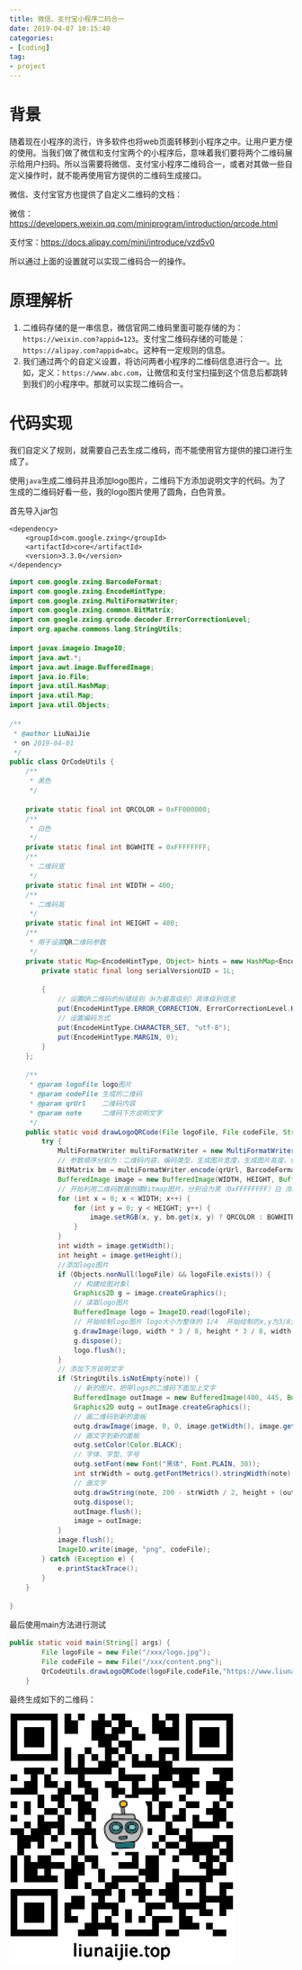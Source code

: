 ```yaml
---
title: 微信、支付宝小程序二码合一
date: 2019-04-07 10:15:40
categories:
- [coding]
tag:
- project
---
```


# 背景

 随着现在小程序的流行，许多软件也将web页面转移到小程序之中。让用户更方便的使用。当我们做了微信和支付宝两个的小程序后，意味着我们要将两个二维码展示给用户扫码。所以当需要将微信、支付宝小程序二维码合一，或者对其做一些自定义操作时，就不能再使用官方提供的二维码生成接口。

微信、支付宝官方也提供了自定义二维码的文档：

微信：<https://developers.weixin.qq.com/miniprogram/introduction/qrcode.html>  

支付宝：<https://docs.alipay.com/mini/introduce/vzd5v0>  

所以通过上面的设置就可以实现二维码合一的操作。

# 原理解析

1. 二维码存储的是一串信息，微信官网二维码里面可能存储的为：`https://weixin.com?appid=123`。支付宝二维码存储的可能是：`https://alipay.com?appid=abc`。这种有一定规则的信息。
2. 我们通过两个的自定义设置，将访问两者小程序的二维码信息进行合一。比如，定义：`https://www.abc.com`，让微信和支付宝扫描到这个信息后都跳转到我们的小程序中。那就可以实现二维码合一。

<!--more-->

# 代码实现

我们自定义了规则，就需要自己去生成二维码，而不能使用官方提供的接口进行生成了。

使用`java`生成二维码并且添加logo图片，二维码下方添加说明文字的代码。为了生成的二维码好看一些，我的logo图片使用了圆角，白色背景。  

首先导入jar包  

```maven
<dependency>
    <groupId>com.google.zxing</groupId>
    <artifactId>core</artifactId>
    <version>3.3.0</version>
</dependency>
```

```java
import com.google.zxing.BarcodeFormat;
import com.google.zxing.EncodeHintType;
import com.google.zxing.MultiFormatWriter;
import com.google.zxing.common.BitMatrix;
import com.google.zxing.qrcode.decoder.ErrorCorrectionLevel;
import org.apache.commons.lang.StringUtils;

import javax.imageio.ImageIO;
import java.awt.*;
import java.awt.image.BufferedImage;
import java.io.File;
import java.util.HashMap;
import java.util.Map;
import java.util.Objects;

/**
 * @author LiuNaiJie
 * on 2019-04-01
 */
public class QrCodeUtils {
	/**
	 * 黑色
	 */

	private static final int QRCOLOR = 0xFF000000;
	/**
	 * 白色
	 */
	private static final int BGWHITE = 0xFFFFFFFF;
	/**
	 * 二维码宽
	 */
	private static final int WIDTH = 400;
	/**
	 * 二维码高
	 */
	private static final int HEIGHT = 400;
	/**
	 * 用于设置QR二维码参数
	 */
	private static Map<EncodeHintType, Object> hints = new HashMap<EncodeHintType, Object>() {
		private static final long serialVersionUID = 1L;

		{
			// 设置QR二维码的纠错级别（H为最高级别）具体级别信息
			put(EncodeHintType.ERROR_CORRECTION, ErrorCorrectionLevel.H);
			// 设置编码方式
			put(EncodeHintType.CHARACTER_SET, "utf-8");
			put(EncodeHintType.MARGIN, 0);
		}
	};

	/**
	 * @param logoFile logo图片
	 * @param codeFile 生成的二维码
	 * @param qrUrl    二维码内容
	 * @param note     二维码下方说明文字
	 */
	public static void drawLogoQRCode(File logoFile, File codeFile, String qrUrl, String note) {
		try {
			MultiFormatWriter multiFormatWriter = new MultiFormatWriter();
			// 参数顺序分别为：二维码内容，编码类型，生成图片宽度，生成图片高度，设置参数
			BitMatrix bm = multiFormatWriter.encode(qrUrl, BarcodeFormat.QR_CODE, WIDTH, HEIGHT, hints);
			BufferedImage image = new BufferedImage(WIDTH, HEIGHT, BufferedImage.TYPE_INT_RGB);
			// 开始利用二维码数据创建Bitmap图片，分别设为黑（0xFFFFFFFF）白（0xFF000000）两色
			for (int x = 0; x < WIDTH; x++) {
				for (int y = 0; y < HEIGHT; y++) {
					image.setRGB(x, y, bm.get(x, y) ? QRCOLOR : BGWHITE);
				}
			}
			int width = image.getWidth();
			int height = image.getHeight();
			//添加logo图片
			if (Objects.nonNull(logoFile) && logoFile.exists()) {
				// 构建绘图对象l
				Graphics2D g = image.createGraphics();
				// 读取logo图片
				BufferedImage logo = ImageIO.read(logoFile);
				// 开始绘制logo图片 logo大小为整体的 1/4  开始绘制的x,y为3/8处。
				g.drawImage(logo, width * 3 / 8, height * 3 / 8, width / 4, height / 4, null);
				g.dispose();
				logo.flush();
			}
			// 添加下方说明文字
			if (StringUtils.isNotEmpty(note)) {
				// 新的图片，把带logo的二维码下面加上文字
				BufferedImage outImage = new BufferedImage(400, 445, BufferedImage.TYPE_4BYTE_ABGR);
				Graphics2D outg = outImage.createGraphics();
				// 画二维码到新的面板
				outg.drawImage(image, 0, 0, image.getWidth(), image.getHeight(), null);
				// 画文字到新的面板
				outg.setColor(Color.BLACK);
				// 字体、字型、字号
				outg.setFont(new Font("黑体", Font.PLAIN, 30));
				int strWidth = outg.getFontMetrics().stringWidth(note);
				// 画文字
				outg.drawString(note, 200 - strWidth / 2, height + (outImage.getHeight() - height) / 2 + 12);
				outg.dispose();
				outImage.flush();
				image = outImage;
			}
			image.flush();
			ImageIO.write(image, "png", codeFile);
		} catch (Exception e) {
			e.printStackTrace();
		}
	}

}

```

最后使用main方法进行测试  

```java
public static void main(String[] args) {
        File logoFile = new File("/xxx/logo.jpg");
        File codeFile = new File("/xxx/content.png");
        QrCodeUtils.drawLogoQRCode(logoFile,codeFile,"https://www.liunaijie.top","liunaijie.top");
    }
```

最终生成如下的二维码：  

![avatar](<https://raw.githubusercontent.com/liunaijie/images/master/liunaijie_top.png>)